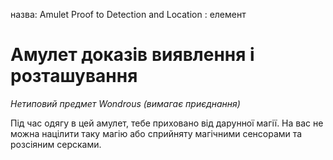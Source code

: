 назва: Amulet Proof to Detection and Location : елемент

# Амулет доказів виявлення і розташування
_Нетиповий предмет Wondrous (вимагає приєднання)_

Під час одягу в цей амулет, тебе приховано від дарунної магії. На вас не можна націлити таку магію або сприйняту магічними сенсорами та розсіяним серсками.